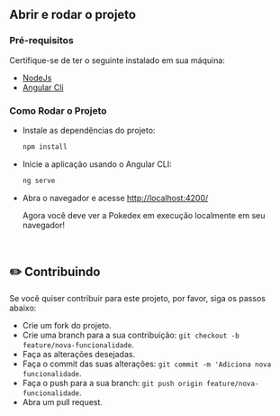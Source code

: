 ## Abrir e rodar o projeto 

### Pré-requisitos
Certifique-se de ter o seguinte instalado em sua máquina:
- [NodeJs](https://nodejs.org/en/download)
- [Angular Cli](https://angular.io/cli)


### Como Rodar o Projeto

- Instale as dependências do projeto:
    ```bash
    npm install
    ```

- Inicie a aplicação usando o Angular CLI:
    ```bash
    ng serve
    ```

- Abra o navegador e acesse [http://localhost:4200/](http://localhost:4200/)

  Agora você deve ver a Pokedex em execução localmente em seu navegador!

<br>
  
## :pencil2: Contribuindo 

Se você quiser contribuir para este projeto, por favor, siga os passos abaixo:

- Crie um fork do projeto.
- Crie uma branch para a sua contribuição: `git checkout -b feature/nova-funcionalidade`.
- Faça as alterações desejadas.
- Faça o commit das suas alterações: `git commit -m 'Adiciona nova funcionalidade`.
- Faça o push para a sua branch: `git push origin feature/nova-funcionalidade`.
- Abra um pull request.
